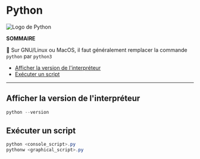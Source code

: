 # Python

![Logo de Python](https://nsa40.casimages.com/img/2021/03/14/210314041825541168.png)

**SOMMAIRE**

💠 Sur GNU/Linux ou MacOS, il faut généralement remplacer la commande `python` par `python3`

+ [Afficher la version de l'interpréteur](#afficher-la-version-de-linterpréteur)
+ [Exécuter un script](#exécuter-un-script)

---

## Afficher la version de l'interpréteur

```powershell
python --version
```

## Exécuter un script

```powershell
python <console_script>.py
pythonw <graphical_script>.py
```
